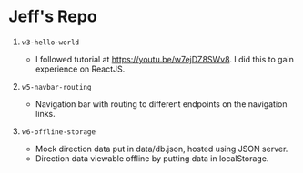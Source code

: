 # Jeff\'s Repo
1. `w3-hello-world`
	* I followed tutorial at https://youtu.be/w7ejDZ8SWv8. I did this to gain experience on ReactJS.

2. `w5-navbar-routing`
	* Navigation bar with routing to different endpoints on the navigation links.
	
3. `w6-offline-storage`
	* Mock direction data put in data/db.json, hosted using JSON server.
	* Direction data viewable offline by putting data in localStorage.